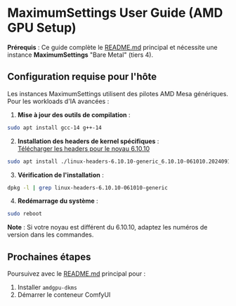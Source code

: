 # MaximumSettings User Guide (AMD GPU Setup)

**Prérequis** : Ce guide complète le [README.md](README.md) principal et nécessite une instance **MaximumSettings** "Bare Metal" (tiers 4).

## Configuration requise pour l'hôte

Les instances MaximumSettings utilisent des pilotes AMD Mesa génériques. Pour les workloads d'IA avancées :  

1. **Mise à jour des outils de compilation** :
```bash
sudo apt install gcc-14 g++-14
```

2. **Installation des headers de kernel spécifiques** :  
[Télécharger les headers pour le noyau 6.10.10](https://mirrors.portworx.com/mirrors/https/kernel.ubuntu.com/mainline/v6.10.10/amd64/linux-headers-6.10.10-061010-generic_6.10.10-061010.202409121037_amd64.deb)  
```bash
sudo apt install ./linux-headers-6.10.10-generic_6.10.10-061010.202409121037_amd64.deb
```

3. **Vérification de l'installation** :  
```bash
dpkg -l | grep linux-headers-6.10.10-061010-generic
```

4. **Redémarrage du système** :  
```bash
sudo reboot
```

**Note** : Si votre noyau est différent du 6.10.10, adaptez les numéros de version dans les commandes.

## Prochaines étapes

Poursuivez avec le [README.md](README.md) principal pour :  
1. Installer ```amdgpu-dkms```
2. Démarrer le conteneur ComfyUI